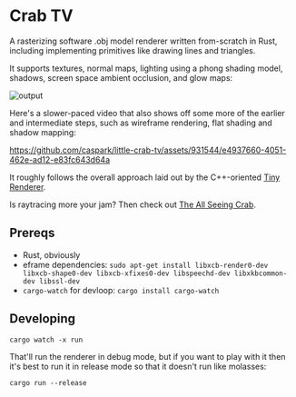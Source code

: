 # Crab TV

A rasterizing software .obj model renderer written from-scratch in Rust, including implementing primitives like drawing lines and triangles. 

It supports textures, normal maps, lighting using a phong shading model, shadows, screen space ambient occlusion, and glow maps:

![output](https://github.com/caspark/little-crab-tv/assets/931544/d677a01d-5dce-464f-8279-afadd9497803)

Here's a slower-paced video that also shows off some more of the earlier and intermediate steps, such as wireframe rendering, flat shading and shadow mapping:

https://github.com/caspark/little-crab-tv/assets/931544/e4937660-4051-462e-ad12-e83fc643d64a

It roughly follows the overall approach laid out by the C++-oriented [Tiny Renderer](https://github.com/ssloy/tinyrenderer).

Is raytracing more your jam? Then check out [The All Seeing Crab](https://github.com/caspark/the-all-seeing-crab).

## Prereqs

* Rust, obviously
* eframe dependencies: `sudo apt-get install libxcb-render0-dev libxcb-shape0-dev libxcb-xfixes0-dev libspeechd-dev libxkbcommon-dev libssl-dev`
* `cargo-watch` for devloop: `cargo install cargo-watch`

## Developing

```
cargo watch -x run
```

That'll run the renderer in debug mode, but if you want to play with it then it's best to run it in release mode so that it doesn't run like molasses:

```
cargo run --release
```
